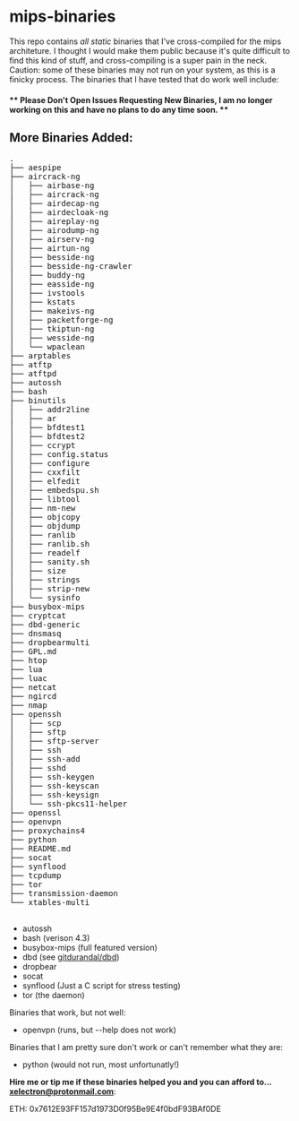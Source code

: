 # mips-binaries

This repo contains *all static* binaries that I've cross-compiled for the mips architeture. I thought I would make them public because it's quite difficult to find this kind of stuff, and cross-compiling is a super pain in the neck. Caution: some of these binaries may not run on your system, as this is a finicky process. The binaries that I have tested that do work well include:

#### ** Please Don't Open Issues Requesting New Binaries, I am no longer working on this and have no plans to do any time soon. ** 

## More Binaries Added:
<pre>
.
├── aespipe
├── aircrack-ng
│   ├── airbase-ng
│   ├── aircrack-ng
│   ├── airdecap-ng
│   ├── airdecloak-ng
│   ├── aireplay-ng
│   ├── airodump-ng
│   ├── airserv-ng
│   ├── airtun-ng
│   ├── besside-ng
│   ├── besside-ng-crawler
│   ├── buddy-ng
│   ├── easside-ng
│   ├── ivstools
│   ├── kstats
│   ├── makeivs-ng
│   ├── packetforge-ng
│   ├── tkiptun-ng
│   ├── wesside-ng
│   └── wpaclean
├── arptables
├── atftp
├── atftpd
├── autossh
├── bash
├── binutils
│   ├── addr2line
│   ├── ar
│   ├── bfdtest1
│   ├── bfdtest2
│   ├── ccrypt
│   ├── config.status
│   ├── configure
│   ├── cxxfilt
│   ├── elfedit
│   ├── embedspu.sh
│   ├── libtool
│   ├── nm-new
│   ├── objcopy
│   ├── objdump
│   ├── ranlib
│   ├── ranlib.sh
│   ├── readelf
│   ├── sanity.sh
│   ├── size
│   ├── strings
│   ├── strip-new
│   └── sysinfo
├── busybox-mips
├── cryptcat
├── dbd-generic
├── dnsmasq
├── dropbearmulti
├── GPL.md
├── htop
├── lua
├── luac
├── netcat
├── ngircd
├── nmap
├── openssh
│   ├── scp
│   ├── sftp
│   ├── sftp-server
│   ├── ssh
│   ├── ssh-add
│   ├── sshd
│   ├── ssh-keygen
│   ├── ssh-keyscan
│   ├── ssh-keysign
│   └── ssh-pkcs11-helper
├── openssl
├── openvpn
├── proxychains4
├── python
├── README.md
├── socat
├── synflood
├── tcpdump
├── tor
├── transmission-daemon
└── xtables-multi

</pre>
* autossh
* bash (verison 4.3)
* busybox-mips (full featured version)
* dbd (see <a href="https://github.com/gitdurandal/dbd">gitdurandal/dbd</a>)
* dropbear
* socat
* synflood (Just a C script for stress testing)
* tor (the daemon)


Binaries that work, but not well:

* openvpn (runs, but --help does not work)

Binaries that I am pretty sure don't work or can't remember what they are:
* python (would not run, most unfortunatly!)



**Hire me or tip me if these binaries helped you and you can afford to... xelectron@protonmail.com**:

ETH: 0x7612E93FF157d1973D0f95Be9E4f0bdF93BAf0DE
